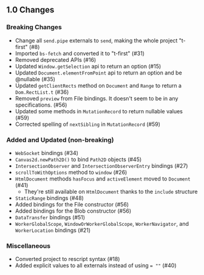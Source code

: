 ## 1.0 Changes

### Breaking Changes
* Change all `send.pipe` externals to `send`, making the whole project "t-first" (#8)
* Imported `bs-fetch` and converted it to "t-first" (#31)
* Removed deprecated APIs (#16)
* Updated `Window.getSelection` api to return an option (#15)
* Updated `Document.elementFromPoint` api to return an option and be @nullable (#35)
* Updated `getClientRects` method on `Document` and `Range` to return a `Dom.RectList.t` (#36)
* Removed `preview` from File bindings. It doesn't seem to be in any specifications. (#56)
* Updated some methods in `MutationRecord` to return nullable values (#59)
* Corrected spelling of `nextSibling` in `MutationRecord` (#59)

### Added and Updated (non-breaking)
* `WebSocket` bindings (#34)
* `Canvas2d.newPath2D()` to bind `Path2D` objects (#45)
* `IntersectionObserver` and `IntersectionObserverEntry` bindings (#27)
* `scrollToWithOptions` method to `window` (#26)
* `HtmlDocument` methods `hasFocus` and `activeElement` moved to `Document` (#41)
  * They're still available on `HtmlDocument` thanks to the `include` structure
* `StaticRange` bindings (#48)
* Added bindings for the File constructor (#56)
* Added bindings for the Blob constructor (#56)
* `DataTransfer` bindings (#51)
* `WorkerGlobalScope`, `WindowOrWorkerGlobalScope`, `WorkerNavigator`, and `WorkerLocation` bindings (#21)

### Miscellaneous
* Converted project to rescript syntax (#18)
* Added explicit values to all externals instead of using `= ""` (#40)
